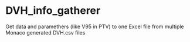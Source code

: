 # DVH_info_gatherer
Get data and paramethers (like V95 in PTV) to one Excel file from multiple Monaco generated DVH.csv files
